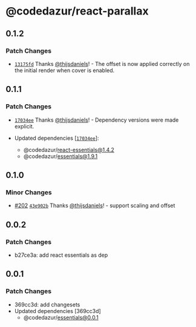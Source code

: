 # @codedazur/react-parallax

## 0.1.2

### Patch Changes

- [`13175fd`](https://github.com/codedazur/toolkit/commit/13175fd40bddbce619374f753995fc3ffb47a790) Thanks [@thijsdaniels](https://github.com/thijsdaniels)! - The offset is now applied correctly on the initial render when cover is enabled.

## 0.1.1

### Patch Changes

- [`17034ee`](https://github.com/codedazur/toolkit/commit/17034ee5fcbc026fc779a12130572d515d2b8298) Thanks [@thijsdaniels](https://github.com/thijsdaniels)! - Dependency versions were made explicit.

- Updated dependencies [[`17034ee`](https://github.com/codedazur/toolkit/commit/17034ee5fcbc026fc779a12130572d515d2b8298)]:
  - @codedazur/react-essentials@1.4.2
  - @codedazur/essentials@1.9.1

## 0.1.0

### Minor Changes

- [#202](https://github.com/codedazur/toolkit/pull/202) [`43e902b`](https://github.com/codedazur/toolkit/commit/43e902bce11ffe819b2719c2f66323567baa6720) Thanks [@thijsdaniels](https://github.com/thijsdaniels)! - support scaling and offset

## 0.0.2

### Patch Changes

- b27ce3a: add react essentials as dep

## 0.0.1

### Patch Changes

- 369cc3d: add changesets
- Updated dependencies [369cc3d]
  - @codedazur/essentials@0.0.1
